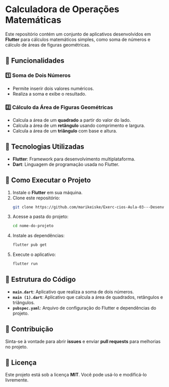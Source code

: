 # Calculadora de Operações Matemáticas

Este repositório contém um conjunto de aplicativos desenvolvidos em **Flutter** para cálculos matemáticos simples, como soma de números e cálculo de áreas de figuras geométricas.

## 📌 Funcionalidades

### 1️⃣ Soma de Dois Números
- Permite inserir dois valores numéricos.
- Realiza a soma e exibe o resultado.

### 2️⃣ Cálculo da Área de Figuras Geométricas
- Calcula a área de um **quadrado** a partir do valor do lado.
- Calcula a área de um **retângulo** usando comprimento e largura.
- Calcula a área de um **triângulo** com base e altura.

## 🚀 Tecnologias Utilizadas
- **Flutter**: Framework para desenvolvimento multiplataforma.
- **Dart**: Linguagem de programação usada no Flutter.

## 🔧 Como Executar o Projeto
1. Instale o **Flutter** em sua máquina.
2. Clone este repositório:
   ```sh
   git clone https://github.com/marikeiske/Exerc-cios-Aula-03---Desenvolvimento-em-Flutter-Dartseu-usuario
   ```
3. Acesse a pasta do projeto:
   ```sh
   cd nome-do-projeto
   ```
4. Instale as dependências:
   ```sh
   flutter pub get
   ```
5. Execute o aplicativo:
   ```sh
   flutter run
   ```

## 📄 Estrutura do Código
- **`main.dart`**: Aplicativo que realiza a soma de dois números.
- **`main (1).dart`**: Aplicativo que calcula a área de quadrados, retângulos e triângulos.
- **`pubspec.yaml`**: Arquivo de configuração do Flutter e dependências do projeto.

## 📌 Contribuição
Sinta-se à vontade para abrir **issues** e enviar **pull requests** para melhorias no projeto.

## 📜 Licença
Este projeto está sob a licença **MIT**. Você pode usá-lo e modificá-lo livremente.

